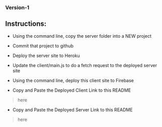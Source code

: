 ### Version-1

## Instructions:
- Using the command line, copy the server folder into a NEW project
- Commit that project to github
- Deploy the server site to Heroku

- Update the client/main.js to do a fetch request to the deployed server site
- Using the command line, deploy this client site to Firebase

- Copy and Paste the Deployed Client Link to this README
> here

- Copy and Paste the Deployed Server Link to this README
> here
